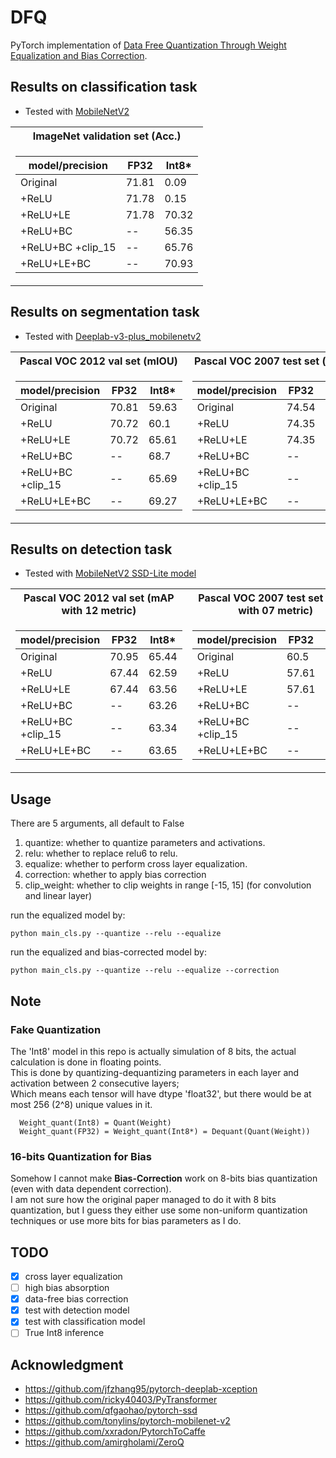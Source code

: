 # DFQ
PyTorch implementation of [Data Free Quantization Through Weight Equalization and Bias Correction](https://arxiv.org/abs/1906.04721).

## Results on classification task
- Tested with [MobileNetV2](https://github.com/tonylins/pytorch-mobilenet-v2)

<table>
<tr><th>ImageNet validation set (Acc.)   </th></tr>
<tr><td>

model/precision | FP32 | Int8*|
-----------|------|------|
Original   | 71.81 | 0.09
+ReLU | 71.78 | 0.15
+ReLU+LE | 71.78 | 70.32
+ReLU+BC  |  --  | 56.35
+ReLU+BC +clip_15  |  --  | 65.76
+ReLU+LE+BC  |  --  | 70.93

</td></tr> </table>

## Results on segmentation task
- Tested with [Deeplab-v3-plus_mobilenetv2](https://github.com/jfzhang95/pytorch-deeplab-xception)  
<table>
<tr><th>Pascal VOC 2012 val set (mIOU) </th><th>Pascal VOC 2007 test set (mIOU)</th></tr>
<tr><td>

model/precision | FP32  | Int8*|
----------------|-------|-------|
Original  | 70.81 |  59.63
+ReLU     | 70.72 |  60.1
+ReLU+LE  | 70.72 | 65.61
+ReLU+BC  |  --  |  68.7
+ReLU+BC +clip_15  |  --  | 65.69
+ReLU+LE+BC  |  --  | 69.27

</td><td>

model/precision | FP32  | Int8*  
----------------|-------|-------  
Original | 74.54 |  62.5
+ReLU    | 74.35 |  61.54
+ReLU+LE  | 74.35 | 69.24
+ReLU+BC  |  --  |  71.67
+ReLU+BC +clip_15  |  --  | 68.89
+ReLU+LE+BC  |  --  | 72.99

</td></tr> </table>

## Results on detection task  
- Tested with [MobileNetV2 SSD-Lite model](https://github.com/qfgaohao/pytorch-ssd)

<table>
<tr><th>Pascal VOC 2012 val set (mAP with 12 metric)   </th><th>Pascal VOC 2007 test set (mAP with 07 metric)  </th></tr>
<tr><td>

model/precision | FP32 | Int8*|
-----------|------|------|
Original   | 70.95 | 65.44
+ReLU     | 67.44 | 62.59
+ReLU+LE  | 67.44 | 63.56
+ReLU+BC  |  --  |  63.26
+ReLU+BC +clip_15  |  --  | 63.34
+ReLU+LE+BC  |  --  | 63.65

</td><td>

model/precision | FP32  | Int8*  
----------------|-------|-------  
Original | 60.5 |  56.28
+ReLU     | 57.61 | 53.12
+ReLU+LE  | 57.61 | 53.70
+ReLU+BC  |  --  | 52.69
+ReLU+BC +clip_15  |  --  | 53.47
+ReLU+LE+BC  |  --  | 53.72

</td></tr> </table>

## Usage
There are 5 arguments, all default to False
  1. quantize: whether to quantize parameters and activations.  
  2. relu: whether to replace relu6 to relu.  
  3. equalize: whether to perform cross layer equalization.  
  4. correction: whether to apply bias correction
  5. clip_weight: whether to clip weights in range [-15, 15] (for convolution and linear layer)

run the equalized model by:
```
python main_cls.py --quantize --relu --equalize
```

run the equalized and bias-corrected model by:
```
python main_cls.py --quantize --relu --equalize --correction
```

## Note
### Fake Quantization
  The 'Int8' model in this repo is actually simulation of 8 bits, the actual calculation is done in floating points.  
  This is done by quantizing-dequantizing parameters in each layer and activation between 2 consecutive layers;  
  Which means each tensor will have dtype 'float32', but there would be at most 256 (2^8) unique values in it.  
  ```
    Weight_quant(Int8) = Quant(Weight)
    Weight_quant(FP32) = Weight_quant(Int8*) = Dequant(Quant(Weight))
  ```

### 16-bits Quantization for Bias
  Somehow I cannot make **Bias-Correction** work on 8-bits bias quantization (even with data dependent correction).  
  I am not sure how the original paper managed to do it with 8 bits quantization, but I guess they either use some non-uniform quantization techniques or use more bits for bias parameters as I do.

## TODO
- [x] cross layer equalization
- [ ] high bias absorption
- [x] data-free bias correction
- [x] test with detection model
- [x] test with classification model
- [ ] True Int8 inference

## Acknowledgment
- https://github.com/jfzhang95/pytorch-deeplab-xception
- https://github.com/ricky40403/PyTransformer
- https://github.com/qfgaohao/pytorch-ssd
- https://github.com/tonylins/pytorch-mobilenet-v2
- https://github.com/xxradon/PytorchToCaffe
- https://github.com/amirgholami/ZeroQ
